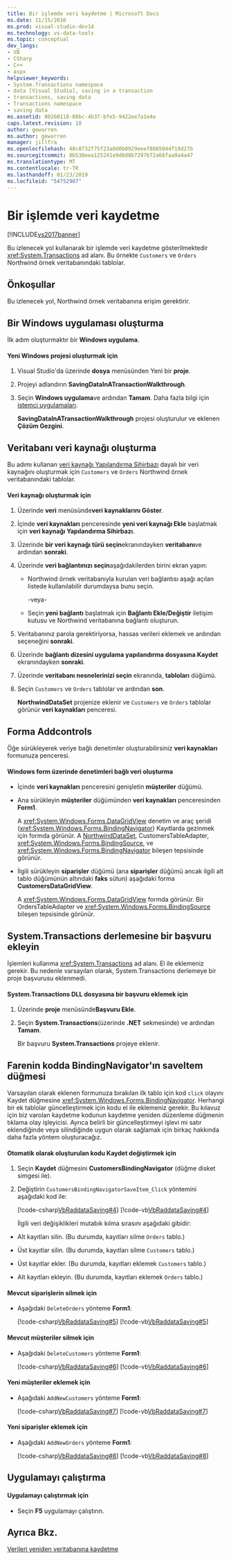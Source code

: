 ```yaml
---
title: Bir işlemde veri kaydetme | Microsoft Docs
ms.date: 11/15/2016
ms.prod: visual-studio-dev14
ms.technology: vs-data-tools
ms.topic: conceptual
dev_langs:
- VB
- CSharp
- C++
- aspx
helpviewer_keywords:
- System.Transactions namespace
- data [Visual Studio], saving in a transaction
- transactions, saving data
- Transactions namespace
- saving data
ms.assetid: 80260118-08bc-4b37-bfe5-9422ee7a1e4e
caps.latest.revision: 18
author: gewarren
ms.author: gewarren
manager: jillfra
ms.openlocfilehash: 48c8732f75f23a0d0b0929eeef8865044f19d27b
ms.sourcegitcommit: 8b538eea125241e9d6d8b7297b72a66faa9a4a47
ms.translationtype: MT
ms.contentlocale: tr-TR
ms.lasthandoff: 01/23/2019
ms.locfileid: "54752987"
---
```

# <a name="save-data-in-a-transaction"></a>Bir işlemde veri kaydetme
[!INCLUDE[vs2017banner](../includes/vs2017banner.md)]

  
Bu izlenecek yol kullanarak bir işlemde veri kaydetme gösterilmektedir <xref:System.Transactions> ad alanı. Bu örnekte `Customers` ve `Orders` Northwind örnek veritabanındaki tablolar.  
  
## <a name="prerequisites"></a>Önkoşullar  
 Bu izlenecek yol, Northwind örnek veritabanına erişim gerektirir.
  
## <a name="create-a-windows-application"></a>Bir Windows uygulaması oluşturma  
 İlk adım oluşturmaktır bir **Windows uygulama**.  
  
#### <a name="to-create-the-new-windows-project"></a>Yeni Windows projesi oluşturmak için  
  
1.  Visual Studio'da üzerinde **dosya** menüsünden Yeni bir **proje**.  
  
2.  Projeyi adlandırın **SavingDataInATransactionWalkthrough**.  
  
3.  Seçin **Windows uygulama**ve ardından **Tamam**. Daha fazla bilgi için [istemci uygulamaları](http://msdn.microsoft.com/library/2dfb50b7-5af2-4e12-9bbb-c5ade0e39a68).  
  
     **SavingDataInATransactionWalkthrough** projesi oluşturulur ve eklenen **Çözüm Gezgini**.  
  
## <a name="create-a-database-data-source"></a>Veritabanı veri kaynağı oluşturma  
 Bu adımı kullanan [veri kaynağı Yapılandırma Sihirbazı](http://msdn.microsoft.com/library/c4df7de5-5da0-4064-940c-761dd6d9e28f) dayalı bir veri kaynağını oluşturmak için `Customers` ve `Orders` Northwind örnek veritabanındaki tablolar.  
  
#### <a name="to-create-the-data-source"></a>Veri kaynağı oluşturmak için  
  
1.  Üzerinde **veri** menüsünde**veri kaynaklarını Göster**.  
  
2.  İçinde **veri kaynakları** penceresinde **yeni veri kaynağı Ekle** başlatmak için **veri kaynağı Yapılandırma Sihirbazı**.  
  
3.  Üzerinde **bir veri kaynağı türü seçin**ekranındayken **veritabanı**ve ardından **sonraki**.  
  
4.  Üzerinde **veri bağlantınızı seçin**aşağıdakilerden birini ekran yapın:  
  
    -   Northwind örnek veritabanıyla kurulan veri bağlantısı aşağı açılan listede kullanılabilir durumdaysa bunu seçin.  
  
         -veya-  
  
    -   Seçin **yeni bağlantı** başlatmak için **Bağlantı Ekle/Değiştir** iletişim kutusu ve Northwind veritabanına bağlantı oluşturun.  
  
5.  Veritabanınız parola gerektiriyorsa, hassas verileri eklemek ve ardından seçeneğini **sonraki**.  
  
6.  Üzerinde **bağlantı dizesini uygulama yapılandırma dosyasına Kaydet** ekranındayken **sonraki**.  
  
7.  Üzerinde **veritabanı nesnelerinizi seçin** ekranında, **tabloları** düğümü.  
  
8.  Seçin `Customers` ve `Orders` tablolar ve ardından **son**.  
  
     **NorthwindDataSet** projenize eklenir ve `Customers` ve `Orders` tablolar görünür **veri kaynakları** penceresi.  
  
## <a name="addcontrols-to-the-form"></a>Forma Addcontrols  
 Öğe sürükleyerek veriye bağlı denetimler oluşturabilirsiniz **veri kaynakları** formunuza penceresi.  
  
#### <a name="to-create-data-bound-controls-on-the-windows-form"></a>Windows form üzerinde denetimleri bağlı veri oluşturma  
  
-   İçinde **veri kaynakları** penceresini genişletin **müşteriler** düğümü.  
  
-   Ana sürükleyin **müşteriler** düğümünden **veri kaynakları** penceresinden **Form1**.  
  
     A <xref:System.Windows.Forms.DataGridView> denetim ve araç şeridi (<xref:System.Windows.Forms.BindingNavigator>) Kayıtlarda gezinmek için formda görünür. A [NorthwindDataSet](../data-tools/dataset-tools-in-visual-studio.md), CustomersTableAdapter, <xref:System.Windows.Forms.BindingSource>, ve <xref:System.Windows.Forms.BindingNavigator> bileşen tepsisinde görünür.  
  
-   İlgili sürükleyin **siparişler** düğümü (ana **siparişler** düğümü ancak ilgili alt tablo düğümünün altındaki **faks** sütun) aşağıdaki forma  **CustomersDataGridView**.  
  
     A <xref:System.Windows.Forms.DataGridView> formda görünür. Bir OrdersTableAdapter ve <xref:System.Windows.Forms.BindingSource> bileşen tepsisinde görünür.  
  
## <a name="add-a-reference-to-the-systemtransactions-assembly"></a>System.Transactions derlemesine bir başvuru ekleyin  
 İşlemleri kullanma <xref:System.Transactions> ad alanı. El ile eklemeniz gerekir. Bu nedenle varsayılan olarak, System.Transactions derlemeye bir proje başvurusu eklenmedi.  
  
#### <a name="to-add-a-reference-to-the-systemtransactions-dll-file"></a>System.Transactions DLL dosyasına bir başvuru eklemek için  
  
1.  Üzerinde **proje** menüsünde**Başvuru Ekle**.  
  
2.  Seçin **System.Transactions**(üzerinde **.NET** sekmesinde) ve ardından **Tamam**.  
  
     Bir başvuru **System.Transactions** projeye eklenir.  
  
## <a name="modifythe-code-in-the-bindingnavigators-saveitem-button"></a>Farenin kodda BindingNavigator'ın saveItem düğmesi  
 Varsayılan olarak eklenen formunuza bırakılan ilk tablo için kod `click` olayını Kaydet düğmesine <xref:System.Windows.Forms.BindingNavigator>. Herhangi bir ek tablolar güncelleştirmek için kodu el ile eklemeniz gerekir. Bu kılavuz için biz varolan kaydetme kodunun kaydetme yeniden düzenleme düğmenin tıklama olay işleyicisi. Ayrıca belirli bir güncelleştirmeyi işlevi mi satır eklendiğinde veya silindiğinde uygun olarak sağlamak için birkaç hakkında daha fazla yöntem oluşturacağız.  
  
#### <a name="to-modify-the-auto-generated-save-code"></a>Otomatik olarak oluşturulan kodu Kaydet değiştirmek için  
  
1. Seçin **Kaydet** düğmesini **CustomersBindingNavigator** (düğme disket simgesi ile).  
  
2. Değiştirin `CustomersBindingNavigatorSaveItem_Click` yöntemini aşağıdaki kod ile:  
  
    [!code-csharp[VbRaddataSaving#4](../snippets/csharp/VS_Snippets_VBCSharp/VbRaddataSaving/CS/Form2.cs#4)]
    [!code-vb[VbRaddataSaving#4](../snippets/visualbasic/VS_Snippets_VBCSharp/VbRaddataSaving/VB/Form2.vb#4)]  
  
   İlgili veri değişiklikleri mutabık kılma sırasını aşağıdaki gibidir:  
  
-   Alt kayıtları silin. (Bu durumda, kayıtları silme `Orders` tablo.)  
  
-   Üst kayıtlar silin. (Bu durumda, kayıtları silme `Customers` tablo.)  
  
-   Üst kayıtlar ekler. (Bu durumda, kayıtları eklemek `Customers` tablo.)  
  
-   Alt kayıtları ekleyin. (Bu durumda, kayıtları eklemek `Orders` tablo.)  
  
#### <a name="to-delete-existing-orders"></a>Mevcut siparişlerin silmek için  
  
-   Aşağıdaki `DeleteOrders` yönteme **Form1**:  
  
     [!code-csharp[VbRaddataSaving#5](../snippets/csharp/VS_Snippets_VBCSharp/VbRaddataSaving/CS/Form2.cs#5)]
     [!code-vb[VbRaddataSaving#5](../snippets/visualbasic/VS_Snippets_VBCSharp/VbRaddataSaving/VB/Form2.vb#5)]  
  
#### <a name="to-delete-existing-customers"></a>Mevcut müşteriler silmek için  
  
-   Aşağıdaki `DeleteCustomers` yönteme **Form1**:  
  
     [!code-csharp[VbRaddataSaving#6](../snippets/csharp/VS_Snippets_VBCSharp/VbRaddataSaving/CS/Form2.cs#6)]
     [!code-vb[VbRaddataSaving#6](../snippets/visualbasic/VS_Snippets_VBCSharp/VbRaddataSaving/VB/Form2.vb#6)]  
  
#### <a name="to-add-new-customers"></a>Yeni müşteriler eklemek için  
  
-   Aşağıdaki `AddNewCustomers` yönteme **Form1**:  
  
     [!code-csharp[VbRaddataSaving#7](../snippets/csharp/VS_Snippets_VBCSharp/VbRaddataSaving/CS/Form2.cs#7)]
     [!code-vb[VbRaddataSaving#7](../snippets/visualbasic/VS_Snippets_VBCSharp/VbRaddataSaving/VB/Form2.vb#7)]  
  
#### <a name="to-add-new-orders"></a>Yeni siparişler eklemek için  
  
-   Aşağıdaki `AddNewOrders` yönteme **Form1**:  
  
     [!code-csharp[VbRaddataSaving#8](../snippets/csharp/VS_Snippets_VBCSharp/VbRaddataSaving/CS/Form2.cs#8)]
     [!code-vb[VbRaddataSaving#8](../snippets/visualbasic/VS_Snippets_VBCSharp/VbRaddataSaving/VB/Form2.vb#8)]  
  
## <a name="run-the-application"></a>Uygulamayı çalıştırma  
  
#### <a name="to-run-the-application"></a>Uygulamayı çalıştırmak için  
  
-   Seçin **F5** uygulamayı çalıştırın.  
  
## <a name="see-also"></a>Ayrıca Bkz.  
 [Verileri yeniden veritabanına kaydetme](../data-tools/save-data-back-to-the-database.md)
